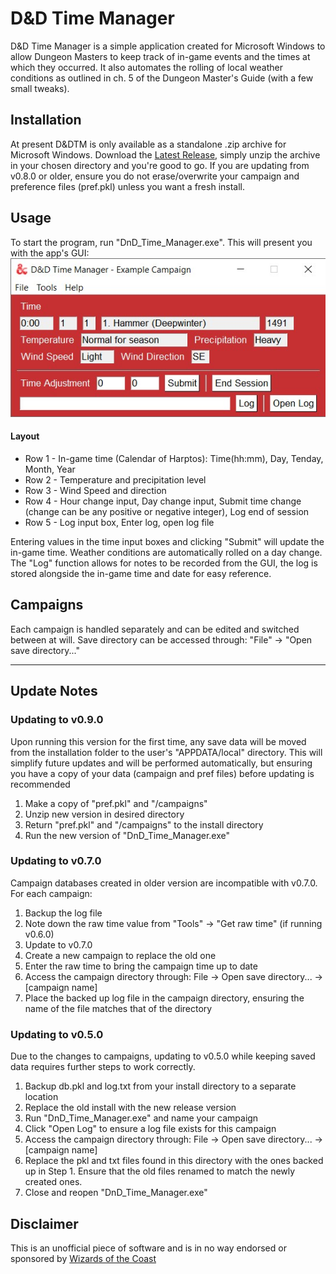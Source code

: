 # D&D Time Manager
D&D Time Manager is a simple application created for Microsoft Windows to allow Dungeon Masters to keep track of in-game events and the times at which they occurred. It also automates the rolling of local weather conditions as outlined in ch. 5 of the Dungeon Master's Guide (with a few small tweaks).

## Installation
At present D&DTM is only available as a standalone .zip archive for Microsoft Windows. Download the [Latest Release](https://github.com/JP-Carr/DnD_Time_Manager/releases/latest), simply unzip the archive in your chosen directory and you're good to go. If you are updating from v0.8.0 or older, ensure you do not erase/overwrite your campaign and preference files (pref.pkl) unless you want a fresh install.

## Usage
To start the program, run "DnD_Time_Manager.exe". This will present you with the app's GUI:
![GUI_v0.9.0](https://github.com/JP-Carr/DnD_Time_Manager/blob/media/Images/GUI/v0.9.0/GUI_0.9.0_Default.jpg)
#### Layout
* Row 1 - In-game time (Calendar of Harptos): Time(hh:mm), Day, Tenday, Month, Year
* Row 2 - Temperature and precipitation level
* Row 3 - Wind Speed and direction
* Row 4 - Hour change input, Day change input, Submit time change (change can be any positive or negative integer), Log end of session
* Row 5 - Log input box, Enter log, open log file

Entering values in the time input boxes and clicking "Submit" will update the in-game time. Weather conditions are automatically rolled on a day change.
The "Log" function allows for notes to be recorded from the GUI, the log is stored alongside the in-game time and date for easy reference.

## Campaigns
Each campaign is handled separately and can be edited and switched between at will. Save directory can be accessed through: "File" → "Open save directory..."

-----------------------------------
## Update Notes
### Updating to v0.9.0
Upon running this version for the first time, any save data will be moved from the installation folder to the user's "APPDATA/local" directory.
This will simplify future updates and will be performed automatically, but ensuring you have a copy of your data (campaign and pref files) before updating is recommended
1. Make a copy of "pref.pkl" and "/campaigns"
2. Unzip new version in desired directory
3. Return "pref.pkl" and "/campaigns" to the install directory
4. Run the new version of "DnD_Time_Manager.exe"

### Updating to v0.7.0
Campaign databases created in older version are incompatible with v0.7.0.
For each campaign:
1. Backup the log file 
2. Note down the raw time value from "Tools" → "Get raw time" (if running v0.6.0)
3. Update to v0.7.0
4. Create a new campaign to replace the old one
5. Enter the raw time to bring the campaign time up to date
6. Access the campaign directory through: File → Open save directory... → [campaign name]
7. Place the backed up log file in the campaign directory, ensuring the name of the file matches that of the directory

### Updating to v0.5.0
Due to the changes to campaigns, updating to v0.5.0 while keeping saved data requires further steps to work correctly.
1. Backup db.pkl and log.txt from your install directory to a separate location
2. Replace the old install with the new release version
3. Run "DnD_Time_Manager.exe" and name your campaign
4. Click "Open Log" to ensure a log file exists for this campaign
5. Access the campaign directory through: File → Open save directory... → [campaign name]
6. Replace the pkl and txt files found in this directory with the ones backed up in Step 1. Ensure that the old files renamed to match the newly created ones.
7. Close and reopen "DnD_Time_Manager.exe"

## Disclaimer
This is an unofficial piece of software and is in no way endorsed or sponsored by [Wizards of the Coast](https://company.wizards.com/)
